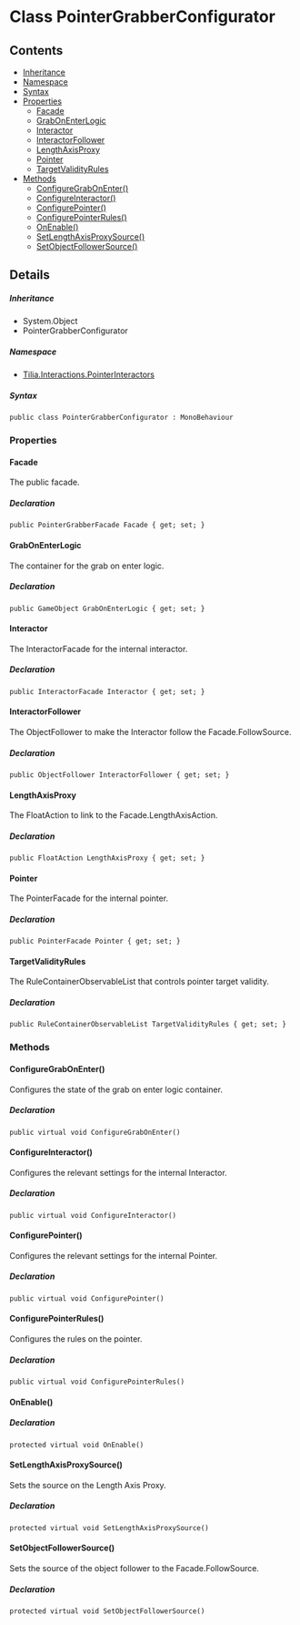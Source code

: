 # Class PointerGrabberConfigurator

## Contents

* [Inheritance]
* [Namespace]
* [Syntax]
* [Properties]
  * [Facade]
  * [GrabOnEnterLogic]
  * [Interactor]
  * [InteractorFollower]
  * [LengthAxisProxy]
  * [Pointer]
  * [TargetValidityRules]
* [Methods]
  * [ConfigureGrabOnEnter()]
  * [ConfigureInteractor()]
  * [ConfigurePointer()]
  * [ConfigurePointerRules()]
  * [OnEnable()]
  * [SetLengthAxisProxySource()]
  * [SetObjectFollowerSource()]

## Details

##### Inheritance

* System.Object
* PointerGrabberConfigurator

##### Namespace

* [Tilia.Interactions.PointerInteractors]

##### Syntax

```
public class PointerGrabberConfigurator : MonoBehaviour
```

### Properties

#### Facade

The public facade.

##### Declaration

```
public PointerGrabberFacade Facade { get; set; }
```

#### GrabOnEnterLogic

The container for the grab on enter logic.

##### Declaration

```
public GameObject GrabOnEnterLogic { get; set; }
```

#### Interactor

The InteractorFacade for the internal interactor.

##### Declaration

```
public InteractorFacade Interactor { get; set; }
```

#### InteractorFollower

The ObjectFollower to make the Interactor follow the Facade.FollowSource.

##### Declaration

```
public ObjectFollower InteractorFollower { get; set; }
```

#### LengthAxisProxy

The FloatAction to link to the Facade.LengthAxisAction.

##### Declaration

```
public FloatAction LengthAxisProxy { get; set; }
```

#### Pointer

The PointerFacade for the internal pointer.

##### Declaration

```
public PointerFacade Pointer { get; set; }
```

#### TargetValidityRules

The RuleContainerObservableList that controls pointer target validity.

##### Declaration

```
public RuleContainerObservableList TargetValidityRules { get; set; }
```

### Methods

#### ConfigureGrabOnEnter()

Configures the state of the grab on enter logic container.

##### Declaration

```
public virtual void ConfigureGrabOnEnter()
```

#### ConfigureInteractor()

Configures the relevant settings for the internal Interactor.

##### Declaration

```
public virtual void ConfigureInteractor()
```

#### ConfigurePointer()

Configures the relevant settings for the internal Pointer.

##### Declaration

```
public virtual void ConfigurePointer()
```

#### ConfigurePointerRules()

Configures the rules on the pointer.

##### Declaration

```
public virtual void ConfigurePointerRules()
```

#### OnEnable()

##### Declaration

```
protected virtual void OnEnable()
```

#### SetLengthAxisProxySource()

Sets the source on the Length Axis Proxy.

##### Declaration

```
protected virtual void SetLengthAxisProxySource()
```

#### SetObjectFollowerSource()

Sets the source of the object follower to the Facade.FollowSource.

##### Declaration

```
protected virtual void SetObjectFollowerSource()
```

[Tilia.Interactions.PointerInteractors]: README.md
[PointerGrabberFacade]: PointerGrabberFacade.md
[Inheritance]: #Inheritance
[Namespace]: #Namespace
[Syntax]: #Syntax
[Properties]: #Properties
[Facade]: #Facade
[GrabOnEnterLogic]: #GrabOnEnterLogic
[Interactor]: #Interactor
[InteractorFollower]: #InteractorFollower
[LengthAxisProxy]: #LengthAxisProxy
[Pointer]: #Pointer
[TargetValidityRules]: #TargetValidityRules
[Methods]: #Methods
[ConfigureGrabOnEnter()]: #ConfigureGrabOnEnter
[ConfigureInteractor()]: #ConfigureInteractor
[ConfigurePointer()]: #ConfigurePointer
[ConfigurePointerRules()]: #ConfigurePointerRules
[OnEnable()]: #OnEnable
[SetLengthAxisProxySource()]: #SetLengthAxisProxySource
[SetObjectFollowerSource()]: #SetObjectFollowerSource
